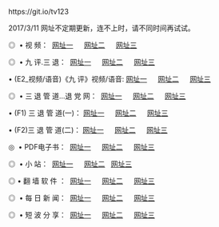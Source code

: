 <p>https://git.io/tv123<p>2017/3/11 网址不定期更新，连不上时，请不同时间再试试。
<p>◎   • 视 频： 
<a href="http://35.mylogisoft.com/tv/" target="_blank">网址一</a> 　 
<a href="http://35.mylogisoft.com/9018.html" target="_blank">网址二</a> 　 
<a href="http://35.mylogisoft.com/9449.html" target="_blank">网址三</a></p>
<p>◎   • 九 评.三 退：  
<a href="http://35.mylogisoft.com/tt/" target="_blank">网址一</a> 　 
<a href="http://35.mylogisoft.com/v2/" target="_blank">网址二</a> 　 
<a href="http://35.mylogisoft.com/t/" target="_blank">网址三</a> 　</p>
<p>  • (E2_视频/语音)《九 评》视频/语音: 
<a href="http://35.mylogisoft.com/7738.html" target="_blank">网址一</a> 　 
<a href="http://35.mylogisoft.com/7614.html" target="_blank">网址二</a> 　 
<a href="http://35.mylogisoft.com/7633.html" target="_blank">网址三</a></p>
<p>◎   • 三 退 管 道...退 党 网：  
<a href="http://35.mylogisoft.com/go/8/" target="_blank">网址一</a> 　 
<a href="http://35.mylogisoft.com/go/8/" target="_blank">网址二</a> 　 
<a href="http://35.mylogisoft.com/go/8/" target="_blank">网址三</a></p>
<p>  • (F1) 三 退 管 道(一)： 
<a href="http://35.mylogisoft.com/dd/" target="_blank">网址一</a> 　 
<a href="http://35.mylogisoft.com/dd/" target="_blank">网址二</a> 　 
<a href="http://35.mylogisoft.com/dd/" target="_blank">网址三</a></p>
<p>  • (F2)三 退 管 道(二)： 
<a href="http://35.mylogisoft.com/d/" target="_blank">网址一</a> 　 
<a href="http://35.mylogisoft.com/d/" target="_blank">网址二</a> 　 
<a href="http://35.mylogisoft.com/d/" target="_blank">网址三</a></p>
<p>◎   • PDF电子书：  
<a href="http://35.mylogisoft.com/p/" target="_blank">网址一</a> 　 
<a href="http://35.mylogisoft.com/p/" target="_blank">网址二</a> 　 
<a href="http://35.mylogisoft.com/p/" target="_blank">网址三</a></p>
<p>◎ </span>  •  小 站：  
<a href="http://35.mylogisoft.com/" target="_blank">网址一</a> 　 
<a href="http://35.mylogisoft.com/" target="_blank">网址二</a>   
<a href="http://35.mylogisoft.com/" target="_blank">网址三</a></p>
<p>◎  • 翻 墙 软 件 ：  
<a href="http://35.mylogisoft.com/ff/" target="_blank">网址一</a> 　 
<a href="http://35.mylogisoft.com/ff/" target="_blank">网址二</a> 　 
<a href="http://35.mylogisoft.com/ff/" target="_blank">网址三</a></p>
<p>◎ </span>  • 每 日 新 闻：  
<a href="http://35.mylogisoft.com/day/" target="_blank">网址一</a> 　 
<a href="http://35.mylogisoft.com/day/" target="_blank">网址二</a> 　 
<a href="http://35.mylogisoft.com/day/" target="_blank">网址三</a></p>
<p>◎ </span>  • 短 波 分 享：  
<a href="http://35.mylogisoft.com/h/" target="_blank">网址一</a> 　 
<a href="http://35.mylogisoft.com/h/" target="_blank">网址二</a> 　 
<a href="http://35.mylogisoft.com/h/" target="_blank">网址三</a></p>
